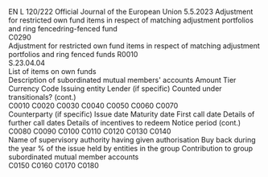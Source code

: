 EN  L 120/222 Official Journal of the European Union 5.5.2023
 Adjustment for restricted own 
fund items in respect of 
matching adjustment portfolios 
and ring fencedring-fenced fund  
C0290  
Adjustment for restricted own fund items in respect of 
matching adjustment portfolios and ring fenced funds  R0010  
S.23.04.04  
List of items on own funds  
Description of subordinated mutual members' 
accounts  Amount  Tier  Currency 
Code  Issuing entity  Lender (if specific)  Counted under 
transitionals?  (cont.)  
C0010  C0020  C0030  C0040  C0050  C0060  C0070  
Counterparty (if specific)  Issue date  Maturity date  First call date  Details of 
further call dates  Details of incentives 
to redeem  Notice period  (cont.)  
C0080  C0090  C0100  C0110  C0120  C0130  C0140  
Name of supervisory authority having given 
authorisation  Buy back 
during the 
year  % of the issue held by 
entities in the group  Contribution to group 
subordinated mutual member 
accounts  
C0150  C0160  C0170  C0180